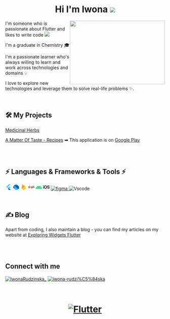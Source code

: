 ## <h1 align="center"> Hi I'm Iwona  <img src="https://github.com/TheDudeThatCode/TheDudeThatCode/blob/master/Assets/Hi.gif" width="29px"> </h1>
<img align='right' src="https://res.cloudinary.com/practicaldev/image/fetch/s--2bZIjPGC--/c_limit%2Cf_auto%2Cfl_progressive%2Cq_66%2Cw_880/https://dev-to-uploads.s3.amazonaws.com/i/d4tvukbt5mra37cvwklk.gif" width="300" height="200" />


I'm someone who is passionate about Flutter and likes to write code <img src="https://media.giphy.com/media/WUlplcMpOCEmTGBtBW/giphy.gif" width="30"> 

I'm a graduate in Chemistry 🎓

I'm a passionate learner who's always willing to learn and work across technologies and domains 💡

I love to explore new technologies and leverage them to solve real-life problems ✨. 

<br>

## 🛠️ My Projects
[Medicinal Herbs](https://github.com/iwonarudzinska/medicinal_herbs) 

[A Matter Of Taste - Recipes](https://github.com/iwonarudzinska/recipes) ➡ This application is on [Google Play](https://play.google.com/store/apps/developer?id=Iwona+Rudzi%C5%84ska) 

<br>
<br>

## ⚡ Languages & Frameworks & Tools ⚡
<code><img height="20" src="https://raw.githubusercontent.com/github/explore/80688e429a7d4ef2fca1e82350fe8e3517d3494d/topics/flutter/flutter.png"></code>
<code><img height="20" src="https://raw.githubusercontent.com/github/explore/80688e429a7d4ef2fca1e82350fe8e3517d3494d/topics/dart/dart.png"></code>
<code><img height="20" src="https://raw.githubusercontent.com/github/explore/80688e429a7d4ef2fca1e82350fe8e3517d3494d/topics/firebase/firebase.png"></code>
<code><img height="20" src="https://raw.githubusercontent.com/github/explore/80688e429a7d4ef2fca1e82350fe8e3517d3494d/topics/git/git.png"></code>
<code><img height="20" src="https://raw.githubusercontent.com/github/explore/80688e429a7d4ef2fca1e82350fe8e3517d3494d/topics/android/android.png"></code>
<code><img height="20" src="https://raw.githubusercontent.com/github/explore/80688e429a7d4ef2fca1e82350fe8e3517d3494d/topics/ios/ios.png"></code>
<a href="https://www.figma.com/" target="_blank"> <img src="https://raw.githubusercontent.com/rahul-jha98/github_readme_icons/main/language_and_tools/square/figma/figma.svg" alt="figma" height='42px'/> </a>
![Vscode](https://img.shields.io/badge/Visual_Studio_Code-0078D4?style=flat&logo=visual%20studio%20code&logoColor=white)

<br>

## &#x270d; Blog 
Apart from coding, I also maintain a blog - you can find my articles on my website at [Exploring Widgets Flutter](https://exploringwidgetsfl.wixsite.com/my-site) 

<br>

<br>

## Connect with me
<p align="left">
<a href="https://twitter.com/IwonaRudzinska_" target="blank"><img align="center" src="https://raw.githubusercontent.com/rahuldkjain/github-profile-readme-generator/master/src/images/icons/Social/twitter.svg" alt="IwonaRudzinska_" height="30" width="40" /></a>
<a href="https://www.linkedin.com/in/iwona-rudzi%C5%84ska/" target="blank"><img align="center" src="https://raw.githubusercontent.com/rahuldkjain/github-profile-readme-generator/master/src/images/icons/Social/linked-in-alt.svg" alt="iwona-rudzi%C5%84ska" height="30" width="40" /></a>
</p>

<br>

<a href="https://flutter.dev/">
  <h1 align="center">
    <picture>
      <source media="(prefers-color-scheme: dark)" srcset="https://storage.googleapis.com/cms-storage-bucket/6e19fee6b47b36ca613f.png">
      <img alt="Flutter" src="https://storage.googleapis.com/cms-storage-bucket/c823e53b3a1a7b0d36a9.png">
    </picture>
  </h1>
</a>
